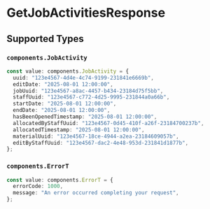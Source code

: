 # GetJobActivitiesResponse


## Supported Types

### `components.JobActivity`

```typescript
const value: components.JobActivity = {
  uuid: "123e4567-4d4e-4c74-9199-231841e6669b",
  editDate: "2025-08-01 12:00:00",
  jobUuid: "123e4567-a8ac-4457-b434-23184d75f5bb",
  staffUuid: "123e4567-c772-4d25-9995-231844a0a66b",
  startDate: "2025-08-01 12:00:00",
  endDate: "2025-08-01 12:00:00",
  hasBeenOpenedTimestamp: "2025-08-01 12:00:00",
  allocatedByStaffUuid: "123e4567-0d45-410f-a26f-23184700237b",
  allocatedTimestamp: "2025-08-01 12:00:00",
  materialUuid: "123e4567-18ce-4944-a2ea-23184609057b",
  editByStaffUuid: "123e4567-dac2-4e48-953d-231841d1877b",
};
```

### `components.ErrorT`

```typescript
const value: components.ErrorT = {
  errorCode: 1000,
  message: "An error occurred completing your request",
};
```

